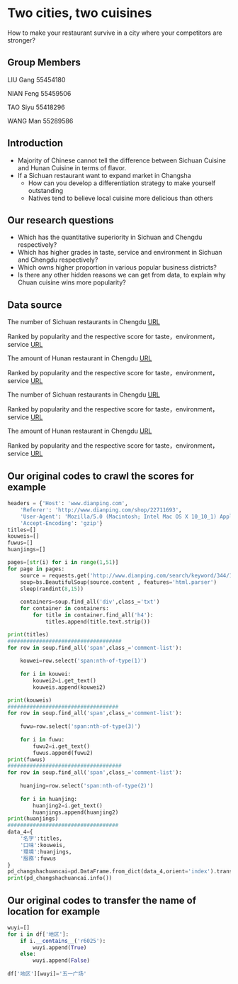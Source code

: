 # Two cities, two cuisines

How to make your restaurant survive in a city where your competitors are stronger?

## Group Members

LIU Gang    	55454180

NIAN Feng    	55459506

TAO Siyu 		  55418296

WANG Man 		  55289586

## Introduction
- Majority of Chinese cannot tell the difference between Sichuan Cuisine and Hunan Cuisine in terms of flavor.
- If a Sichuan restaurant want to expand market in Changsha
  - How can you develop a differentiation strategy to make yourself outstanding
  - Natives tend to believe local cuisine more delicious than others

## Our research questions
- Which has the quantitative superiority in Sichuan and Chengdu respectively?
- Which has higher grades in taste, service and environment in Sichuan and Chengdu respectively?
- Which owns higher proportion in various popular business districts?
- Is there any other hidden reasons we can get from data, to explain why Chuan cuisine wins more popularity?

## Data source
The number of Sichuan restaurants in Chengdu [URL](https://www.dianping.com/search/keyword/8/0_川菜)

Ranked by popularity and the respective score for taste，environment，service [URL](http://www.dianping.com/search/keyword/8/10_川菜/o2p1)

The amount of Hunan restaurant in Chengdu [URL](https://www.dianping.com/search/keyword/8/0_湘菜)

Ranked by popularity and the respective score for taste，environment，service [URL](http://www.dianping.com/search/keyword/8/10_湘菜/o2p1)

The number of Sichuan restaurants in Chengdu [URL](https://www.dianping.com/search/keyword/8/0_川菜)

Ranked by popularity and the respective score for taste，environment，service [URL](http://www.dianping.com/search/keyword/8/10_川菜/o2p1)

The amount of Hunan restaurant in Chengdu [URL](https://www.dianping.com/search/keyword/8/0_湘菜)

Ranked by popularity and the respective score for taste，environment，service [URL](http://www.dianping.com/search/keyword/8/10_湘菜/o2p1)

## Our original codes to crawl the scores for example
```python
headers = {'Host': 'www.dianping.com',
    'Referer': 'http://www.dianping.com/shop/22711693',
    'User-Agent': 'Mozilla/5.0 (Macintosh; Intel Mac OS X 10_10_1) AppleWebKit/537.36 (KHTML, like Gecko) Chrome/39.0.2171.95 Safari/535.19',
    'Accept-Encoding': 'gzip'}
titles=[]
kouweis=[]
fuwus=[]
huanjings=[]

pages=[str(i) for i in range(1,51)]
for page in pages:
    source = requests.get('http://www.dianping.com/search/keyword/344/10_川菜/o2p'+page,headers=headers) 
    soup=bs.BeautifulSoup(source.content , features='html.parser')
    sleep(randint(8,15))
    
    containers=soup.find_all('div',class_='txt')
    for container in containers:
        for title in container.find_all('h4'):
            titles.append(title.text.strip())

print(titles)
####################################
for row in soup.find_all('span',class_='comment-list'):
        
    kouwei=row.select('span:nth-of-type(1)')
        
    for i in kouwei:
        kouwei2=i.get_text()
        kouweis.append(kouwei2)            

print(kouweis)
###################################
for row in soup.find_all('span',class_='comment-list'):
        
    fuwu=row.select('span:nth-of-type(3)')
        
    for i in fuwu:
        fuwu2=i.get_text()
        fuwus.append(fuwu2)
print(fuwus)
####################################
for row in soup.find_all('span',class_='comment-list'):
        
    huanjing=row.select('span:nth-of-type(2)')
        
    for i in huanjing:
        huanjing2=i.get_text()
        huanjings.append(huanjing2)
print(huanjings)
###################################
data_4={
    '名字':titles,
    '口味':kouweis,
    '環境':huanjings,
    '服務':fuwus
}
pd_changshachuancai=pd.DataFrame.from_dict(data_4,orient='index').transpose()
print(pd_changshachuancai.info())
```
## Our original codes to transfer the name of location for example
```python
wuyi=[]
for i in df['地区']:
    if i.__contains__('r6025'):
        wuyi.append(True)
    else:
        wuyi.append(False)
        
df['地区'][wuyi]='五一广场'
```
